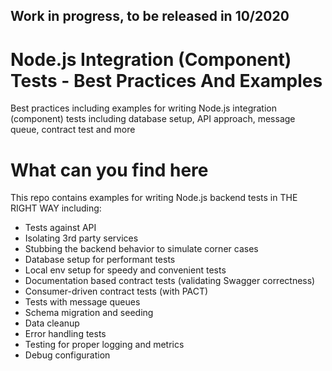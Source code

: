 ## Work in progress, to be released in 10/2020

# Node.js Integration (Component) Tests - Best Practices And Examples

Best practices including examples for writing Node.js integration (component) tests including database setup, API approach, message queue, contract test and more

# What can you find here

This repo contains examples for writing Node.js backend tests in THE RIGHT WAY including:

- Tests against API
- Isolating 3rd party services
- Stubbing the backend behavior to simulate corner cases
- Database setup for performant tests
- Local env setup for speedy and convenient tests
- Documentation based contract tests (validating Swagger correctness)
- Consumer-driven contract tests (with PACT)
- Tests with message queues
- Schema migration and seeding
- Data cleanup
- Error handling tests
- Testing for proper logging and metrics
- Debug configuration



